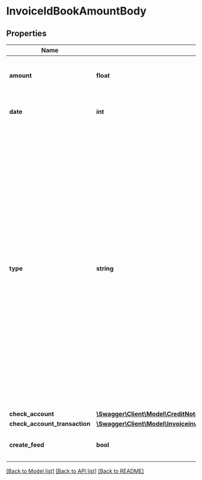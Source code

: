 # InvoiceIdBookAmountBody

## Properties
Name | Type | Description | Notes
------------ | ------------- | ------------- | -------------
**amount** | **float** | Amount which should be booked. Can also be a partial amount. | 
**date** | **int** | The booking date. Most likely the current date. | 
**type** | **string** | Define a type for the booking.&lt;br&gt;      The following type abbreviations are available (abbreviation &lt;-&gt; meaning).&lt;br&gt;      &lt;ul&gt;      &lt;li&gt;N &lt;-&gt; Normal booking / partial booking&lt;/li&gt;      &lt;li&gt;CB &lt;-&gt; Reduced amount due to discount (skonto)&lt;/li&gt;      &lt;li&gt;CF &lt;-&gt; Reduced/Higher amount due to currency fluctuations&lt;/li&gt;      &lt;li&gt;O &lt;-&gt; Reduced/Higher amount due to other reasons&lt;/li&gt;      &lt;li&gt;OF &lt;-&gt; Higher amount due to reminder charges&lt;/li&gt;      &lt;li&gt;MTC &lt;-&gt; Reduced amount due to the monetary traffic costs&lt;/li&gt;      &lt;/ul&gt; | 
**check_account** | [**\Swagger\Client\Model\CreditNotecreditNoteIdbookAmountCheckAccount**](CreditNotecreditNoteIdbookAmountCheckAccount.md) |  | 
**check_account_transaction** | [**\Swagger\Client\Model\InvoiceinvoiceIdbookAmountCheckAccountTransaction**](InvoiceinvoiceIdbookAmountCheckAccountTransaction.md) |  | [optional] 
**create_feed** | **bool** | Determines if a feed is created for the booking process. | [optional] 

[[Back to Model list]](../../README.md#documentation-for-models) [[Back to API list]](../../README.md#documentation-for-api-endpoints) [[Back to README]](../../README.md)

